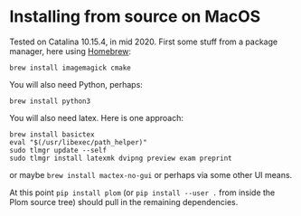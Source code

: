 <!--
__copyright__ = "Copyright (C) 2018 Andrew Rechnitzer"
__copyright__ = "Copyright (C) 2018-2023 Colin B. Macdonald"
__copyright__ = "Copyright (C) 2020 Victoria Schuster"
__license__ = "AGPL-3.0-or-later"
 -->

Installing from source on MacOS
===============================

Tested on Catalina 10.15.4, in mid 2020.
First some stuff from a package manager, here using [Homebrew](https://brew.sh):

```
brew install imagemagick cmake
```
You will also need Python, perhaps:
```
brew install python3
```
You will also need latex.  Here is one approach:
```
brew install basictex
eval "$(/usr/libexec/path_helper)"
sudo tlmgr update --self
sudo tlmgr install latexmk dvipng preview exam preprint
```
or maybe `brew install mactex-no-gui` or perhaps via some other UI means.

At this point `pip install plom` (or `pip install --user .` from inside
the Plom source tree) should pull in the remaining dependencies.
